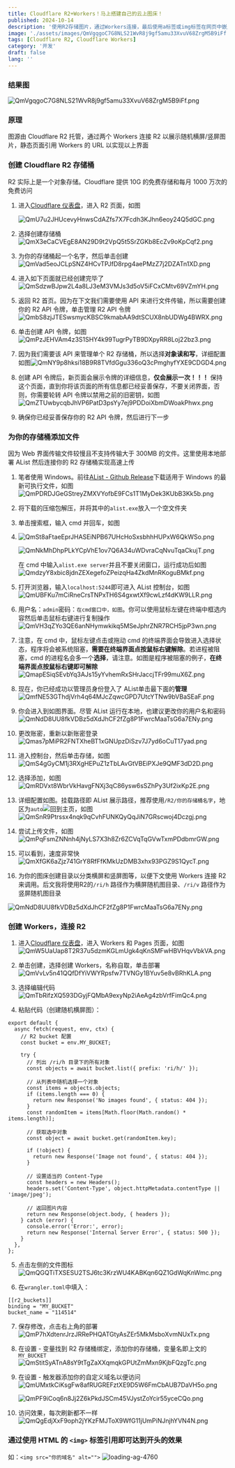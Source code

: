 ```yaml
---
title: Cloudflare R2+Workers！马上搭建自己的云上图床！
published: 2024-10-14
description: '使用R2存储图片，通过Workers连接，最后使用a标签或img标签在网页中嵌入展示，全链路上云'
image: './assets/images/QmVgqgoC7G8NLS21WvR8j9gf5amu33XvuV68ZrgM5B9iFf.webp'
tags: [Cloudflare R2, Cloudflare Workers]
category: '开发'
draft: false 
lang: ''
---
```


### **结果图**

![QmVgqgoC7G8NLS21WvR8j9gf5amu33XvuV68ZrgM5B9iFf.png](assets/images/408795f3ec1a5a9baf91b6cd7564d6f1d7dbc5bd.png)

### **原理**

图源由 Cloudflare R2 托管，通过两个 Workers 连接 R2 以展示随机横屏/竖屏图片，静态页面引用 Workers 的 URL 以实现以上界面

### **创建 Cloudflare R2 存储桶**

R2 实际上是一个对象存储。Cloudflare 提供 10G 的免费存储和每月 1000 万次的免费访问

1. 进入[Cloudflare 仪表盘](https://dash.cloudflare.com/)，进入 R2 页面，如图
   
   ![QmU7u2JHUcevyHnwsCdAZfs7X7Fcdh3KJhn6eoy24Q5dGC.png](assets/images/0ffb86d36ab0f3fcc24ef7b3d64c4bc72b6b53e7.png)

2. 选择创建存储桶![QmX3eCaCVEgE8AN29D9t2VpQ5t5SrZGKb8EcZv9oKpCqf2.png](assets/images/26d3b3e26b9e2f641a2eea98c2ddb8891a0b7f6a.png)

3. 为你的存储桶起一个名字，然后单击创建![QmVad5eoJCLpSNZ4HCvTPJfD8rpg4aePMzZ7j2DZATn1XD.png](assets/images/7fa96a023d7969ab168d467ab6d05646e5241884.png)

4. 进入如下页面就已经创建完毕了![QmSdzwBJpw2L4a8LJ3eM3VMJs3d5oV5iFCxCMtv69VZmYH.png](assets/images/719f2dfe59c73fa820ffc6cc2d9749ca14b9bece.png)

5. 返回 R2 首页。因为在下文我们需要使用 API 来进行文件传输，所以需要创建你的 R2 API 令牌，单击管理 R2 API 令牌![QmbS8zjJTESwsmycKBSC9kmabAA9dtSCUX8nbUDWg4BWRX.png](assets/images/9b1a338acae642ce7ce71dd41454903b1cfeafd0.png)

6. 单击创建 API 令牌，如图![QmPzJEHVAm4z3S1SHY4k99TugrPyTB9DXpyRR8Loj22bz3.png](assets/images/9512f23e08a60948e721848118f5eb096449909b.png)

7. 因为我们需要该 API 来管理单个 R2 存储桶，所以选择**对象读和写**，详细配置如图![QmNY9p8hksi18B9R8TVfdGgu336oQ3cPmghyfYXE9CDGD4.png](assets/images/0361e2b00351559eaebb18f3e6bb15a94b8578e9.png)

8. 创建 API 令牌后，新页面会展示令牌的详细信息，**仅会展示一次！！！** 保持这个页面，直到你将该页面的所有信息都已经妥善保存，不要关闭界面，否则，你需要轮转 API 令牌以禁用之前的旧密钥，如图![QmZTUwbycqbJhVP6PatD3psYy7ej9PDDoiXbmDWoakPhwx.png](assets/images/f4214f6fdf67fa7bf694d0a1501ecc21aef45a90.png)

9. 确保你已经妥善保存你的 R2 API 令牌，然后进行下一步

### **为你的存储桶添加文件**

因为 Web 界面传输文件较慢且不支持传输大于 300MB 的文件。这里使用本地部署 AList 然后连接你的 R2 存储桶实现高速上传

1. 笔者使用 Windows。前往[AList - Github Release](https://github.com/alist-org/alist/releases)下载适用于 Windows 的最新可执行文件，如图![QmPDRDJGeGStreyZMXVYofbE9FCs1T1MyDek3KUbB3Kk5b.png](assets/images/a2d1f289e464a9fb6367e2b7ff0b695916742698.png)

2. 将下载的压缩包解压，并将其中的`alist.exe`放入一个空文件夹

3. 单击搜索框，输入 cmd 并回车，如图

4. ![QmSt8aFtaeEprJHASEiNPB67UHcHoSxsbhhHUPxW6QkWSo.png](assets/images/3abdda195c58812866d49879c683a044e8acf7f8.png)
   
   ![QmNkMhDhpPLkYCpVhE1ov7Q6A34uWDvraCqNvuTqaCkujT.png](assets/images/f90fccfe1db62aff7a0a722cd3c5c319da563ae2.png)
   
   在 cmd 中输入`alist.exe server`并且不要关闭窗口，运行成功后如图![QmdzyY8xbic8jdnZEXegefoZPeizqHa4ZkdMnRKoguBMkf.png](assets/images/2c0ec8fb4de7f2a9a1b8107e3506cb5a8d7d7eff.png)

5. 打开浏览器，输入`localhost:5244`即可进入 AList 控制台，如图![QmUBFKu7mCiRneCrsTNPxTH6S4gxwtXf9cwLzf4dKW9LLR.png](assets/images/867fe02a124c886777d4ba64f6d1e4498c686709.png)

6. 用户名：`admin`密码：`在cmd窗口中，如图`。你可以使用鼠标左键在终端中框选内容然后单击鼠标右键进行复制操作![QmVH3qZYo3QE6anNHymwkikq5MSeJphrZNR7RCH5jpP3wn.png](assets/images/8cedc3475cd8358507587de8a6b2a91980fe9af4.png)

7. 注意，在 cmd 中，鼠标左键点击或拖动 cmd 的终端界面会导致进入选择状态，程序将会被系统阻塞，**需要在终端界面点按鼠标右键解除**。若进程被阻塞，cmd 的进程名会多一个**选择**，请注意。如图是程序被阻塞的例子，**在终端界面点按鼠标右键即可解除**
   ![QmapESiqSEvbYq3AJs15yYvhemRxSHrJaccjTFr99muX6Z.png](assets/images/afb945ff610c0463ee0db97f52bc42a865b00603.png)

8. 现在，你已经成功以管理员身份登入了 AList单击最下面的**管理**![QmfNE53GThdjVrh4q64MJcZqwcGPD7UtcYTNw9bVBaSEaF.png](assets/images/eb0c3753205f42133445dfcee5f1291debd6c649.png)

9. 你会进入到如图界面。尽管 AList 运行在本地，也建议更改你的用户名和密码![QmNdD8UU8fkVDBz5dXdJhCF2fZg8P1FwrcMaaTsG6a7ENy.png](assets/images/3bde577194580e4d17aa457231360733175e2b0d.png)

10. 更改账密，重新以新账密登录![Qmas7pMiPR2FNTXheBT1xGNUpzDiSzv7J7yd6oCuT17yad.png](assets/images/a5ba3b6cc73002f3e96b6aab8c4e252f697802da.png)

11. 进入控制台，然后单击存储，如图![QmS4gGyCM1j3RXgHEPuZ1zTbLAvGtVBEiPXJe9QMF3dD2D.png](assets/images/bb8fc961e43dffa99994c0d0e703ba98fc01b85a.png)

12. 选择添加，如图![QmRDVxt8WbrVkHavgFNXj3qC86ysw6sSZhPy3Uf2ixKp2E.png](assets/images/2807d1dbc07fed008c8177cd3b2b89bfd03cc8be.png)

13. 详细配置如图。挂载路径即 AList 展示路径，推荐使用`/R2/你的存储桶名字`，地区为`auto`![](assets/images/2024-10-16-11-37-53-image.png)回到主页，如图![QmSnR9Ptrssx4nqk9qCvhFUNKQyQqJiN7GRscwoj4Dczgj.png](assets/images/65265d29e91f146ecbe3d92218eb9af49eac1c8b.png)

14. 尝试上传文件，如图![QmPqFsmZNNnh4jNyLS7X3h8Zr6ZCVqTqGVwTxmPDdbmrGW.png](assets/images/061c995a66c34ebc341f692d4eb82d5657d791d6.png)

15. 可以看到，速度非常快![QmXfGK6aZjz741GrY8RfFfKMkUzDMB3xhx93PGZ9S1QycT.png](assets/images/51d0a617cbda108ce6c12fb25f71fb5223a0cddb.png)

16. 为你的图床创建目录以分类横屏和竖屏图等，以便下文使用 Workers 连接 R2 来调用。后文我将使用R2的`/ri/h` 路径作为横屏随机图目录、`/ri/v` 路径作为竖屏随机图目录

![QmNdD8UU8fkVDBz5dXdJhCF2fZg8P1FwrcMaaTsG6a7ENy.png](assets/images/3bde577194580e4d17aa457231360733175e2b0d.png)

### **创建 Workers，连接 R2**

1. 进入[Cloudflare 仪表盘](https://dash.cloudflare.com/)，进入 Workers 和 Pages 页面，如图![QmW5UaUap8T2R37u5dzmKGLmUgk4qKnSMFwHBVHqvVbkVA.png](assets/images/49ccd51771082fdc94eecb270caf987d257cd987.png)

2. 单击创建，选择创建 Workers，名称自取，单击部署![QmVvLv5n41QQfDfYiVWYRpsfw7TVNGy1BYuv5e8vBRhKLA.png](assets/images/95102dd09752a103d8022b1f281538e729b7a448.png)

3. 选择编辑代码![QmTbRifzXQ593DGyjFQMbA9exyNp2iAeAg4zbVrfFimQc4.png](assets/images/fa78af856b3ff3798c77a55be15b2644dec944c1.png)

4. 粘贴代码（创建随机横屏图）：

```
export default {
  async fetch(request, env, ctx) {
    // R2 bucket 配置
    const bucket = env.MY_BUCKET;

    try {
      // 列出 /ri/h 目录下的所有对象
      const objects = await bucket.list({ prefix: 'ri/h/' });

      // 从列表中随机选择一个对象
      const items = objects.objects;
      if (items.length === 0) {
        return new Response('No images found', { status: 404 });
      }
      const randomItem = items[Math.floor(Math.random() * items.length)];

      // 获取选中对象
      const object = await bucket.get(randomItem.key);

      if (!object) {
        return new Response('Image not found', { status: 404 });
      }

      // 设置适当的 Content-Type
      const headers = new Headers();
      headers.set('Content-Type', object.httpMetadata.contentType || 'image/jpeg');

      // 返回图片内容
      return new Response(object.body, { headers });
    } catch (error) {
      console.error('Error:', error);
      return new Response('Internal Server Error', { status: 500 });
    }
  },
};
```

5. 点击左侧的文件图标![QmQGQTiTXSESU2TSJ6tc3KrzWU4KABKqn6QZ1GdWqKnWmc.png](assets/images/b02f29fbafb44ad36a0fa770d013069a374394a8.png)

6. 在`wrangler.toml`中填入：

```
[[r2_buckets]]
binding = "MY_BUCKET"
bucket_name = "114514"
```

7. 保存修改，点击右上角的部署![QmP7hXdtenrJrzJRRePHQATGtyAsZEr5MkMsboXvmNUxTx.png](assets/images/6751c7b5122b938e01087d1bed629fcad1182a10.png)

8. 在设置 - 变量找到 R2 存储桶绑定，添加你的存储桶，变量名即上文的`MY_BUCKET`![QmStitSyATnA8sY9tTgZaXXqmqkGPUtZmMxn9KjbFQzgTc.png](assets/images/572f1c9946b5b6de5350c708e579d9887949b6e9.png)

9. 在设置 - 触发器添加你的自定义域名以便访问![QmUMxtkCiKsgFw8afRUGREFztXE9D5W6FmCbAUB7DaVH5o.png](assets/images/706b3acbb372307713e38c96fc867f4e96234fd7.png)
   
   ![QmPF9iCoq6n8Jj2Z6kPkdJSCm45VJystZoYcir55yceCQo.png](assets/images/1a6fa505881591a294f0b4ef4a1940e40fe57ab9.png)

10. 访问效果，每次刷新都不一样![QmQgEdjXxF9oph2jYKzFMJToX9WfG11jUmPiNJnjhYVN4N.png](assets/images/0ba1efee8174e0d3db761bbd613a7b94b9738cee.png)

### **通过使用 HTML 的 `<img>` 标签引用即可达到开头的效果**

如：`<img src="你的域名" alt="">`
<img title="" src="https://hrandom.onani.cn" alt="loading-ag-4760">
